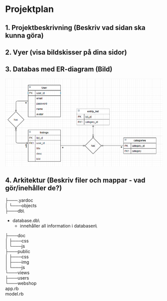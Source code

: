 # Projektplan

## 1. Projektbeskrivning (Beskriv vad sidan ska kunna göra)
## 2. Vyer (visa bildskisser på dina sidor)
## 3. Databas med ER-diagram (Bild)

![ER-diagram](er-diagram.PNG)

## 4. Arkitektur (Beskriv filer och mappar - vad gör/inehåller de?)
├───.yardoc\
│   └───objects\
├───db\
* database.db\
    * innehåller all information i databasen\

├───doc\
│   ├───css\
│   └───js\
├───public\
│   ├───css\
│   ├───img\
│   └───js\
└───views\
    ├───users\
    └───webshop\
app.rb\
model.rb
